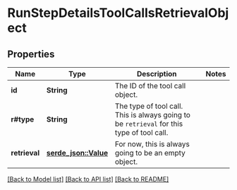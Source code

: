 # RunStepDetailsToolCallsRetrievalObject

## Properties

Name | Type | Description | Notes
------------ | ------------- | ------------- | -------------
**id** | **String** | The ID of the tool call object. | 
**r#type** | **String** | The type of tool call. This is always going to be `retrieval` for this type of tool call. | 
**retrieval** | [**serde_json::Value**](.md) | For now, this is always going to be an empty object. | 

[[Back to Model list]](../README.md#documentation-for-models) [[Back to API list]](../README.md#documentation-for-api-endpoints) [[Back to README]](../README.md)


